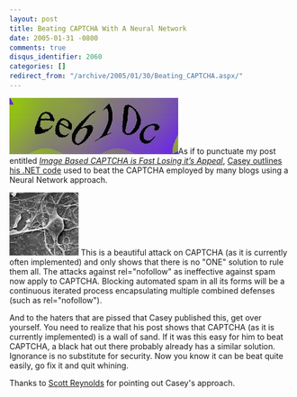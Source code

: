 ```yaml
---
layout: post
title: Beating CAPTCHA With A Neural Network
date: 2005-01-31 -0800
comments: true
disqus_identifier: 2060
categories: []
redirect_from: "/archive/2005/01/30/Beating_CAPTCHA.aspx/"
---
```


![CAPTCHA](/images/captcha2.jpg)As if to punctuate my post entitled
*[Image Based CAPTCHA is Fast Losing it’s
Appeal](https://haacked.com/archive/2005/01/20/1967.aspx)*, [Casey
outlines his .NET
code](http://www.brains-n-brawn.com/default.aspx?vDir=aicaptcha) used to
beat the CAPTCHA employed by many blogs using a Neural Network approach.

![Neuron](/images/neuron.jpg) This is a beautiful attack on CAPTCHA (as
it is currently often implemented) and only shows that there is no "ONE"
solution to rule them all. The attacks against rel="nofollow" as
ineffective against spam now apply to CAPTCHA. Blocking automated spam
in all its forms will be a continuous iterated process encapsulating
multiple combined defenses (such as rel="nofollow").

And to the haters that are pissed that Casey published this, get over
yourself. You need to realize that his post shows that CAPTCHA (as it is
currently implemented) is a wall of sand. If it was this easy for him to
beat CAPTCHA, a black hat out there probably already has a similar
solution. Ignorance is no substitute for security. Now you know it can
be beat quite easily, go fix it and quit whining.

Thanks to [Scott
Reynolds](http://www.scottcreynolds.com/PermaLink.aspx?guid=ac68b919-01ab-434d-b3d9-880b206f4155)
for pointing out Casey's approach.

